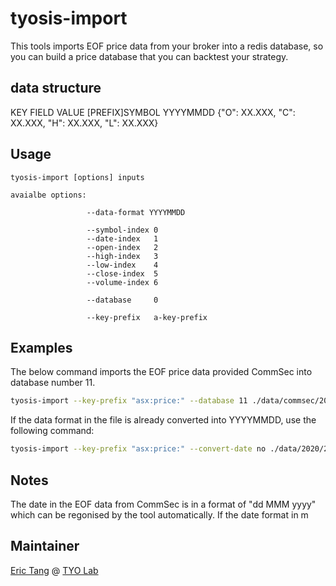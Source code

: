 # tyosis-import

This tools imports EOF price data from your broker into a redis database, so you can build a price database that you can backtest your strategy.

## data structure
KEY                 FIELD               VALUE
[PREFIX]SYMBOL      YYYYMMDD          {"O": XX.XXX, "C": XX.XXX, "H": XX.XXX, "L": XX.XXX}

## Usage
```nodejs
tyosis-import [options] inputs

avaialbe options:
                 
                 --data-format YYYYMMDD
                 
                 --symbol-index 0
                 --date-index   1
                 --open-index   2
                 --high-index   3
                 --low-index    4
                 --close-index  5
                 --volume-index 6
                 
                 --database     0
                 
                 --key-prefix   a-key-prefix
```

## Examples

The below command imports the EOF price data provided CommSec into database number 11.

```bash
tyosis-import --key-prefix "asx:price:" --database 11 ./data/commsec/2020/MarketP_21102020.txt
```

If the data format in the file is already converted into YYYYMMDD, use the following command:
```bash
tyosis-import --key-prefix "asx:price:" --convert-date no ./data/2020/21102020.txt
```

## Notes
The date in the EOF data from CommSec is in a format of "dd MMM yyyy" which can be regonised by the tool automatically. If the date format in m

## Maintainer

[Eric Tang](https://twitter.com/_e_tang) @ [TYO Lab](http://tyo.com.au)